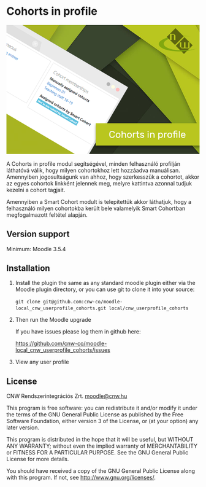 # Cohorts in profile #

![](docs/Splash.png?raw=true)

A Cohorts in profile modul segítségével, minden felhasználó profilján láthatóvá válik, hogy milyen cohortokhoz lett hozzáadva manuálisan. Amennyiben jogosultságunk van ahhoz, hogy szerkesszük a cohortot, akkor az egyes cohortok linkként jelennek meg, melyre kattintva azonnal tudjuk kezelni a cohort tagjait.

Amennyiben a Smart Cohort modult is telepítettük akkor láthatjuk, hogy a felhasználó milyen cohortokba került bele valamelyik Smart Cohortban megfogalmazott feltétel alapján.

## Version support ##

Minimum: Moodle 3.5.4

## Installation ##

1. Install the plugin the same as any standard moodle plugin either via the
Moodle plugin directory, or you can use git to clone it into your source:

     `git clone git@github.com:cnw-co/moodle-local_cnw_userprofile_cohorts.git local/cnw_userprofile_cohorts`
     
2. Then run the Moodle upgrade

    If you have issues please log them in github here:
    
    https://github.com/cnw-co/moodle-local_cnw_userprofile_cohorts/issues
    
3. View any user profile


## License ##

CNW Rendszerintegrációs Zrt. <moodle@cnw.hu>

This program is free software: you can redistribute it and/or modify it under
the terms of the GNU General Public License as published by the Free Software
Foundation, either version 3 of the License, or (at your option) any later
version.

This program is distributed in the hope that it will be useful, but WITHOUT ANY
WARRANTY; without even the implied warranty of MERCHANTABILITY or FITNESS FOR A
PARTICULAR PURPOSE.  See the GNU General Public License for more details.

You should have received a copy of the GNU General Public License along with
this program.  If not, see <http://www.gnu.org/licenses/>.
